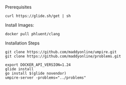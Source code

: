 Prerequisites
```
curl https://glide.sh/get | sh
```

Install Images:
```
docker pull phluent/clang
```

Installation Steps

```
git clone https://github.com/maddyonline/umpire.git
git clone https://github.com/maddyonline/problems.git

```

```
export DOCKER_API_VERSION=1.24
glide install
go install $(glide novendor)
umpire-server -problems="../problems"
```